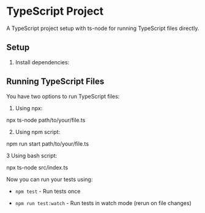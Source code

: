 # TypeScript Project

A TypeScript project setup with ts-node for running TypeScript files directly.

## Setup

1. Install dependencies:


## Running TypeScript Files

You have two options to run TypeScript files:

1. Using npx:

npx ts-node path/to/your/file.ts


2. Using npm script:

npm run start path/to/your/file.ts

3 Using bash script:

npx ts-node src/index.ts


Now you can run your tests using:

- `npm test` - Run tests once

- `npm run test:watch` - Run tests in watch mode (rerun on file changes)